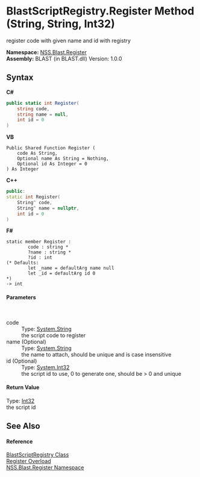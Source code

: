 # BlastScriptRegistry.Register Method (String, String, Int32)
 

register code with given name and id with registry

**Namespace:**&nbsp;<a href="702c545c-122f-76de-fb07-7c06df797ee5.md">NSS.Blast.Register</a><br />**Assembly:**&nbsp;BLAST (in BLAST.dll) Version: 1.0.0

## Syntax

**C#**<br />
``` C#
public static int Register(
	string code,
	string name = null,
	int id = 0
)
```

**VB**<br />
``` VB
Public Shared Function Register ( 
	code As String,
	Optional name As String = Nothing,
	Optional id As Integer = 0
) As Integer
```

**C++**<br />
``` C++
public:
static int Register(
	String^ code, 
	String^ name = nullptr, 
	int id = 0
)
```

**F#**<br />
``` F#
static member Register : 
        code : string * 
        ?name : string * 
        ?id : int 
(* Defaults:
        let _name = defaultArg name null
        let _id = defaultArg id 0
*)
-> int 

```


#### Parameters
&nbsp;<dl><dt>code</dt><dd>Type: <a href="https://docs.microsoft.com/dotnet/api/system.string" target="_blank" rel="noopener noreferrer">System.String</a><br />the script code to register</dd><dt>name (Optional)</dt><dd>Type: <a href="https://docs.microsoft.com/dotnet/api/system.string" target="_blank" rel="noopener noreferrer">System.String</a><br />the name to attach, should be unique and is case insensitive</dd><dt>id (Optional)</dt><dd>Type: <a href="https://docs.microsoft.com/dotnet/api/system.int32" target="_blank" rel="noopener noreferrer">System.Int32</a><br />the script id to use, 0 to generate one, should be > 0 and unique</dd></dl>

#### Return Value
Type: <a href="https://docs.microsoft.com/dotnet/api/system.int32" target="_blank" rel="noopener noreferrer">Int32</a><br />the script id

## See Also


#### Reference
<a href="ce5a41c7-ce9f-1626-a0f1-dc97f6f00962.md">BlastScriptRegistry Class</a><br /><a href="09bb5769-0ca4-9198-5389-37658cbff9a3.md">Register Overload</a><br /><a href="702c545c-122f-76de-fb07-7c06df797ee5.md">NSS.Blast.Register Namespace</a><br />